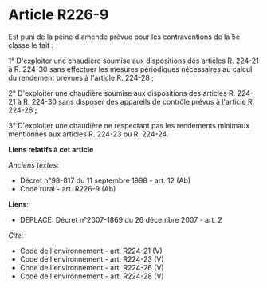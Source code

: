 # Article R226-9

Est puni de la peine d'amende prévue pour les contraventions de la 5e classe le fait : 

1° D'exploiter une chaudière soumise aux dispositions des articles R. 224-21 à R. 224-30 sans effectuer les mesures
périodiques nécessaires au calcul du rendement prévues à l'article R. 224-28 ; 

2° D'exploiter une chaudière soumise aux dispositions des articles R. 224-21 à R. 224-30 sans disposer des appareils de
contrôle prévus à l'article R. 224-26 ; 

3° D'exploiter une chaudière ne respectant pas les rendements minimaux mentionnés aux articles R. 224-23 ou R. 224-24.

**Liens relatifs à cet article**

_Anciens textes_:

  - Décret n°98-817 du 11 septembre 1998 - art. 12 (Ab)
  - Code rural - art. R226-9 (Ab)

**Liens**:

  - DEPLACE: Décret n°2007-1869 du 26 décembre 2007 - art. 2

_Cite_:

  - Code de l'environnement - art. R224-21 (V)
  - Code de l'environnement - art. R224-23 (V)
  - Code de l'environnement - art. R224-26 (V)
  - Code de l'environnement - art. R224-28 (V)
